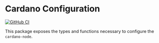 # Cardano Configuration

[![GitHub CI][github-shield]][github-ci]

This package exposes the types and functions necessary to configure the `cardano-node`.

[github-shield]: https://github.com/input-output-hk/cardano-config/actions/workflows/ci.yaml/badge.svg
[github-ci]: https://github.com/input-output-hk/cardano-config/actions/workflows/haskell.yml
